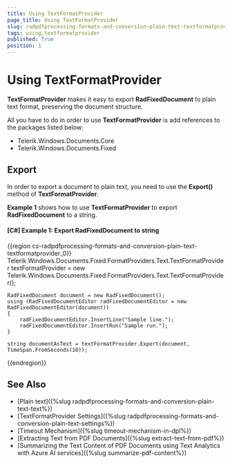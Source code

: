 ```yaml
---
title: Using TextFormatProvider
page_title: Using TextFormatProvider
slug: radpdfprocessing-formats-and-conversion-plain-text-textformatprovider
tags: using,textformatprovider
published: True
position: 1
---
```


# Using TextFormatProvider


__TextFormatProvider__ makes it easy to export __RadFixedDocument__ to plain text format, preserving the document structure.

All you have to do in order to use __TextFormatProvider__ is add references to the packages listed below:
      

* Telerik.Windows.Documents.Core
* Telerik.Windows.Documents.Fixed


## Export

In order to export a document to plain text, you need to use the __Export()__ method of __TextFormatProvider__.
        

__Example 1__ shows how to use __TextFormatProvider__ to export __RadFixedDocument__ to a string.
        

#### __[C#] Example 1: Export RadFixedDocument to string__

{{region cs-radpdfprocessing-formats-and-conversion-plain-text-textformatprovider_0}}
	Telerik.Windows.Documents.Fixed.FormatProviders.Text.TextFormatProvider textFormatProvider = new Telerik.Windows.Documents.Fixed.FormatProviders.Text.TextFormatProvider();

	RadFixedDocument document = new RadFixedDocument();
	using (RadFixedDocumentEditor radFixedDocumentEditor = new RadFixedDocumentEditor(document))
	{
    	radFixedDocumentEditor.InsertLine("Sample line.");
    	radFixedDocumentEditor.InsertRun("Sample run.");
	}

	string documentAsText = textFormatProvider.Export(document, TimeSpan.FromSeconds(10));
{{endregion}}


## See Also

* [Plain text]({%slug radpdfprocessing-formats-and-conversion-plain-text-text%})
* [TextFormatProvider Settings]({%slug radpdfprocessing-formats-and-conversion-plain-text-settings%})
* [Timeout Mechanism]({%slug timeout-mechanism-in-dpl%})
* [Extracting Text from PDF Documents]({%slug extract-text-from-pdf%})
* [Summarizing the Text Content of PDF Documents using Text Analytics with Azure AI services]({%slug summarize-pdf-content%})
